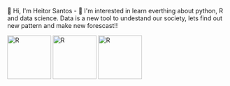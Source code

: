 👋 Hi, I'm Heitor Santos - 👀 I'm interested in learn everthing about python, R and data science. 
Data is a new tool to undestand our society, lets find out new pattern and make new forescast!!



<img align="center" alt="R" height="100" width="100" src="https://cdn.jsdelivr.net/gh/devicons/devicon/icons/microsoftsqlserver/microsoftsqlserver-plain-wordmark.svg"> <img align="center" alt="R" height="100" width="100" src="https://cdn.jsdelivr.net/gh/devicons/devicon/icons/python/python-original.svg"> <img align="center" alt="R" height="100" width="100" src="https://cdn.jsdelivr.net/gh/devicons/devicon/icons/r/r-original.svg">






















<!---
hsantos1985/hsantos1985 is a ✨ special ✨ repository because its `README.md` (this file) appears on your GitHub profile.
You can click the Preview link to take a look at your changes.
--->
